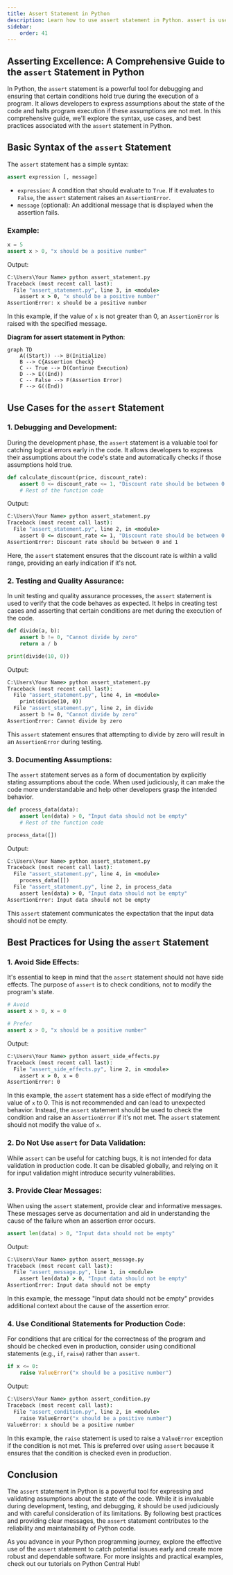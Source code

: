 ```yaml
---
title: Assert Statement in Python
description: Learn how to use assert statement in Python. assert is used for debugging purposes. While programming, sometimes we wish to know the internal state or check if our assumptions are true. assert helps us do this and find bugs more conveniently. assert is followed by a condition. If the condition is true, nothing happens. But if the condition is false, AssertionError is raised. AssertionError exceptions can be caught and handled like any other exception using the try-except statement, but if not handled, this type of exception will terminate the program. 
sidebar: 
    order: 41
---
```


## Asserting Excellence: A Comprehensive Guide to the `assert` Statement in Python

In Python, the `assert` statement is a powerful tool for debugging and ensuring that certain conditions hold true during the execution of a program. It allows developers to express assumptions about the state of the code and halts program execution if these assumptions are not met. In this comprehensive guide, we'll explore the syntax, use cases, and best practices associated with the `assert` statement in Python.

## Basic Syntax of the `assert` Statement

The `assert` statement has a simple syntax:

```python title="Syntax" showLineNumbers{1} {1}
assert expression [, message]
```

- `expression`: A condition that should evaluate to `True`. If it evaluates to `False`, the `assert` statement raises an `AssertionError`.
- `message` (optional): An additional message that is displayed when the assertion fails.

### Example:

```python title="assert_statement.py" showLineNumbers{1} {2}
x = 5
assert x > 0, "x should be a positive number"
```

Output:

```cmd title="command" showLineNumbers{1} {2-7}
C:\Users\Your Name> python assert_statement.py
Traceback (most recent call last):
  File "assert_statement.py", line 3, in <module>
    assert x > 0, "x should be a positive number"
AssertionError: x should be a positive number
```

In this example, if the value of `x` is not greater than 0, an `AssertionError` is raised with the specified message.

**Diagram for assert statement in Python**:

```mermaid title="assert statement" desc="assert statement in Python"
graph TD
    A((Start)) --> B(Initialize)
    B --> C{Assertion Check}
    C -- True --> D(Continue Execution)
    D --> E((End))
    C -- False --> F(Assertion Error)
    F --> G((End))
```

## Use Cases for the `assert` Statement

### 1. **Debugging and Development:**

During the development phase, the `assert` statement is a valuable tool for catching logical errors early in the code. It allows developers to express their assumptions about the code's state and automatically checks if those assumptions hold true.

```python title="assert_statement.py" showLineNumbers{1} {2}
def calculate_discount(price, discount_rate):
    assert 0 <= discount_rate <= 1, "Discount rate should be between 0 and 1"
    # Rest of the function code
```

Output:

```cmd title="command" showLineNumbers{1} {2-7}
C:\Users\Your Name> python assert_statement.py
Traceback (most recent call last):
  File "assert_statement.py", line 2, in <module>
    assert 0 <= discount_rate <= 1, "Discount rate should be between 0 and 1"
AssertionError: Discount rate should be between 0 and 1
```

Here, the `assert` statement ensures that the discount rate is within a valid range, providing an early indication if it's not.

### 2. **Testing and Quality Assurance:**

In unit testing and quality assurance processes, the `assert` statement is used to verify that the code behaves as expected. It helps in creating test cases and asserting that certain conditions are met during the execution of the code.

```python title="assert_statement.py" showLineNumbers{1} {2}
def divide(a, b):
    assert b != 0, "Cannot divide by zero"
    return a / b

print(divide(10, 0))
```

Output:

```cmd title="command" showLineNumbers{1} {2-7}
C:\Users\Your Name> python assert_statement.py
Traceback (most recent call last):
  File "assert_statement.py", line 4, in <module>
    print(divide(10, 0))
  File "assert_statement.py", line 2, in divide
    assert b != 0, "Cannot divide by zero"
AssertionError: Cannot divide by zero
```

This `assert` statement ensures that attempting to divide by zero will result in an `AssertionError` during testing.

### 3. **Documenting Assumptions:**

The `assert` statement serves as a form of documentation by explicitly stating assumptions about the code. When used judiciously, it can make the code more understandable and help other developers grasp the intended behavior.

```python title="assert_statement.py" showLineNumbers{1} {2}
def process_data(data):
    assert len(data) > 0, "Input data should not be empty"
    # Rest of the function code

process_data([])
```

Output:

```cmd title="command" showLineNumbers{1} {2-7}
C:\Users\Your Name> python assert_statement.py
Traceback (most recent call last):
  File "assert_statement.py", line 4, in <module>
    process_data([])
  File "assert_statement.py", line 2, in process_data
    assert len(data) > 0, "Input data should not be empty"
AssertionError: Input data should not be empty
```

This `assert` statement communicates the expectation that the input data should not be empty.

## Best Practices for Using the `assert` Statement

### 1. **Avoid Side Effects:**

It's essential to keep in mind that the `assert` statement should not have side effects. The purpose of `assert` is to check conditions, not to modify the program's state.

```python title="assert_side_effects.py" showLineNumbers{1} {2, 5}
# Avoid
assert x > 0, x = 0

# Prefer
assert x > 0, "x should be a positive number"
```

Output:

```cmd title="command" showLineNumbers{1} {2-7}
C:\Users\Your Name> python assert_side_effects.py
Traceback (most recent call last):
  File "assert_side_effects.py", line 2, in <module>
    assert x > 0, x = 0
AssertionError: 0
```

In this example, the `assert` statement has a side effect of modifying the value of `x` to 0. This is not recommended and can lead to unexpected behavior. Instead, the `assert` statement should be used to check the condition and raise an `AssertionError` if it's not met. The `assert` statement should not modify the value of `x`. 

### 2. **Do Not Use `assert` for Data Validation:**

While `assert` can be useful for catching bugs, it is not intended for data validation in production code. It can be disabled globally, and relying on it for input validation might introduce security vulnerabilities.

### 3. **Provide Clear Messages:**

When using the `assert` statement, provide clear and informative messages. These messages serve as documentation and aid in understanding the cause of the failure when an assertion error occurs.

```python title="assert_message.py" showLineNumbers{1} {1}
assert len(data) > 0, "Input data should not be empty"
```

Output:

```cmd title="command" showLineNumbers{1} {2-7}
C:\Users\Your Name> python assert_message.py
Traceback (most recent call last):
  File "assert_message.py", line 1, in <module>
    assert len(data) > 0, "Input data should not be empty"
AssertionError: Input data should not be empty
```

In this example, the message "Input data should not be empty" provides additional context about the cause of the assertion error.

### 4. **Use Conditional Statements for Production Code:**

For conditions that are critical for the correctness of the program and should be checked even in production, consider using conditional statements (e.g., `if`, `raise`) rather than `assert`.

```python title="assert_condition.py" showLineNumbers{1} {2}
if x <= 0:
    raise ValueError("x should be a positive number")
```

Output:

```cmd title="command" showLineNumbers{1} {2-7}
C:\Users\Your Name> python assert_condition.py
Traceback (most recent call last):
  File "assert_condition.py", line 2, in <module>
    raise ValueError("x should be a positive number")
ValueError: x should be a positive number
```

In this example, the `raise` statement is used to raise a `ValueError` exception if the condition is not met. This is preferred over using `assert` because it ensures that the condition is checked even in production.

## Conclusion

The `assert` statement in Python is a powerful tool for expressing and validating assumptions about the state of the code. While it is invaluable during development, testing, and debugging, it should be used judiciously and with careful consideration of its limitations. By following best practices and providing clear messages, the `assert` statement contributes to the reliability and maintainability of Python code.

As you advance in your Python programming journey, explore the effective use of the `assert` statement to catch potential issues early and create more robust and dependable software. For more insights and practical examples, check out our tutorials on Python Central Hub!